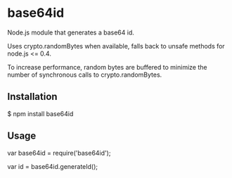 # base64id

Node.js module that generates a base64 id.

Uses crypto.randomBytes when available, falls back to unsafe methods for node.js <= 0.4.

To increase performance, random bytes are buffered to minimize the number of synchronous calls to crypto.randomBytes.

## Installation

\$ npm install base64id

## Usage

var base64id = require('base64id');

var id = base64id.generateId();

